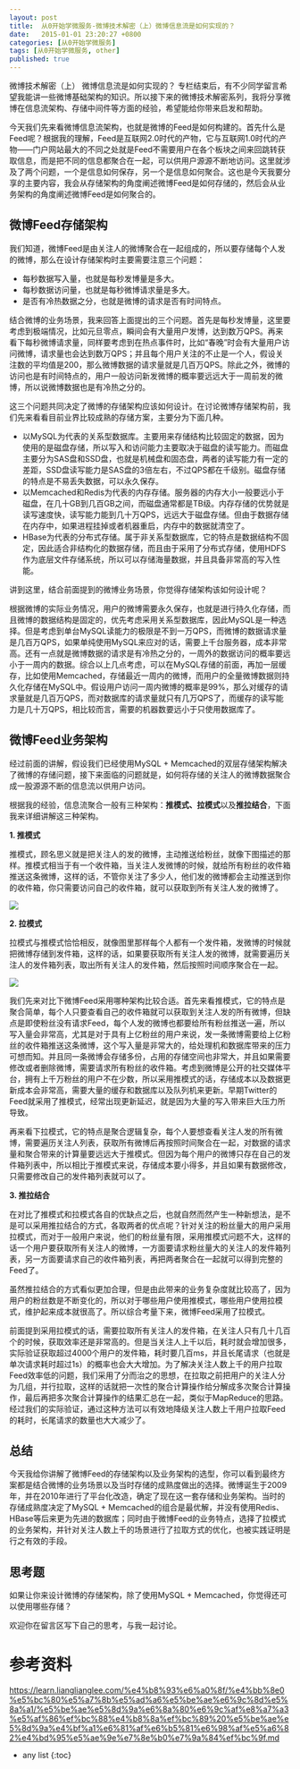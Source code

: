 ```yaml
---
layout: post
title:  从0开始学微服务-微博技术解密（上）微博信息流是如何实现的？
date:   2015-01-01 23:20:27 +0800
categories: [从0开始学微服务]
tags: [从0开始学微服务, other]
published: true
---
```




微博技术解密（上） 微博信息流是如何实现的？
专栏结束后，有不少同学留言希望我能讲一些微博基础架构的知识。所以接下来的微博技术解密系列，我将分享微博在信息流架构、存储中间件等方面的经验，希望能给你带来启发和帮助。

今天我们先来看微博信息流架构，也就是微博的Feed是如何构建的。首先什么是Feed呢？根据我的理解，Feed是互联网2.0时代的产物，它与互联网1.0时代的产物——门户网站最大的不同之处就是Feed不需要用户在各个板块之间来回跳转获取信息，而是把不同的信息都聚合在一起，可以供用户源源不断地访问。这里就涉及了两个问题，一个是信息如何保存，另一个是信息如何聚合。这也是今天我要分享的主要内容，我会从存储架构的角度阐述微博Feed是如何存储的，然后会从业务架构的角度阐述微博Feed是如何聚合的。

## 微博Feed存储架构

我们知道，微博Feed是由关注人的微博聚合在一起组成的，所以要存储每个人发的微博，那么在设计存储架构时主要需要注意三个问题：

* 每秒数据写入量，也就是每秒发博量是多大。
* 每秒数据访问量，也就是每秒微博请求量是多大。
* 是否有冷热数据之分，也就是微博的请求是否有时间特点。

结合微博的业务场景，我来回答上面提出的三个问题。首先是每秒发博量，这里要考虑到极端情况，比如元旦零点，瞬间会有大量用户发博，达到数万QPS。再来看下每秒微博请求量，同样要考虑到在热点事件时，比如“春晚”时会有大量用户访问微博，请求量也会达到数万QPS；并且每个用户关注的不止是一个人，假设关注数的平均值是200，那么微博数据的请求量就是几百万QPS。除此之外，微博的访问也是有时间特点的，用户一般访问新发微博的概率要远远大于一周前发的微博，所以说微博数据也是有冷热之分的。

这三个问题共同决定了微博的存储架构应该如何设计。在讨论微博存储架构前，我们先来看看目前业界比较成熟的存储方案，主要分为下面几种。

* 以MySQL为代表的关系型数据库。主要用来存储结构比较固定的数据，因为使用的是磁盘存储，所以写入和访问能力主要取决于磁盘的读写能力。而磁盘主要分为SAS盘和SSD盘，也就是机械盘和固态盘，两者的读写能力有一定的差距，SSD盘读写能力是SAS盘的3倍左右，不过QPS都在千级别。磁盘存储的特点是不易丢失数据，可以永久保存。
* 以Memcached和Redis为代表的内存存储。服务器的内存大小一般要远小于磁盘，在几十GB到几百GB之间，而磁盘通常都是TB级。内存存储的优势就是读写速度快，读写能力能到几十万QPS，远远大于磁盘存储。但由于数据存储在内存中，如果进程挂掉或者机器重启，内存中的数据就清空了。
* HBase为代表的分布式存储。属于非关系型数据库，它的特点是数据结构不固定，因此适合非结构化的数据存储，而且由于采用了分布式存储，使用HDFS作为底层文件存储系统，所以可以存储海量数据，并且具备非常高的写入性能。

讲到这里，结合前面提到的微博业务场景，你觉得存储架构该如何设计呢？

根据微博的实际业务情况，用户的微博需要永久保存，也就是进行持久化存储，而且微博的数据结构是固定的，优先考虑采用关系型数据库，因此MySQL是一种选择。但是考虑到单台MySQL读能力的极限是不到一万QPS，而微博的数据请求量是几百万QPS，如果单纯使用MySQL来应对的话，需要上千台服务器，成本非常高。还有一点就是微博数据的请求是有冷热之分的，一周外的数据访问的概率要远小于一周内的数据。综合以上几点考虑，可以在MySQL存储的前面，再加一层缓存，比如使用Memcached，存储最近一周内的微博，而用户的全量微博数据则持久化存储在MySQL中。假设用户访问一周内微博的概率是99%，那么对缓存的请求量就是几百万QPS，而对数据库的请求量就只有几万QPS了，而缓存的读写能力是几十万QPS，相比较而言，需要的机器数要远小于只使用数据库了。

## 微博Feed业务架构

经过前面的讲解，假设我们已经使用MySQL + Memcached的双层存储架构解决了微博的存储问题，接下来面临的问题就是，如何将存储的关注人的微博数据聚合成一股源源不断的信息流以供用户访问。

根据我的经验，信息流聚合一般有三种架构：**推模式、拉模式**以及**推拉结合**，下面我来详细讲解这三种架构。

**1. 推模式**

推模式，顾名思义就是把关注人的发的微博，主动推送给粉丝，就像下图描述的那样。推模式相当于有一个收件箱，当关注人发微博的时候，就给所有粉丝的收件箱推送这条微博，这样的话，不管你关注了多少人，他们发的微博都会主动推送到你的收件箱，你只需要访问自己的收件箱，就可以获取到所有关注人发的微博了。

![](https://learn.lianglianglee.com/%e4%b8%93%e6%a0%8f/%e4%bb%8e0%e5%bc%80%e5%a7%8b%e5%ad%a6%e5%be%ae%e6%9c%8d%e5%8a%a1/assets/355aefd37d002b5c0377c01b330b81f3.png)

**2. 拉模式**

拉模式与推模式恰恰相反，就像图里那样每个人都有一个发件箱，发微博的时候就把微博存储到发件箱，这样的话，如果要获取所有关注人发的微博，就需要遍历关注人的发件箱列表，取出所有关注人的发件箱，然后按照时间顺序聚合在一起。

![](https://learn.lianglianglee.com/%e4%b8%93%e6%a0%8f/%e4%bb%8e0%e5%bc%80%e5%a7%8b%e5%ad%a6%e5%be%ae%e6%9c%8d%e5%8a%a1/assets/c2a9f7b3c71f58ad77dd185b7d045c1e.png)

我们先来对比下微博Feed采用哪种架构比较合适。首先来看推模式，它的特点是聚合简单，每个人只要查看自己的收件箱就可以获取到关注人发的所有微博，但缺点是即使粉丝没有请求Feed，每个人发的微博也都要给所有粉丝推送一遍，所以写入量会非常高，尤其是对于具有上亿粉丝的用户来说，发一条微博需要给上亿粉丝的收件箱推送这条微博，这个写入量是非常大的，给处理机和数据库带来的压力可想而知。并且同一条微博会存储多份，占用的存储空间也非常大，并且如果需要修改或者删除微博，需要请求所有粉丝的收件箱。考虑到微博是公开的社交媒体平台，拥有上千万粉丝的用户不在少数，所以采用推模式的话，存储成本以及数据更新成本会非常高，需要大量的缓存和数据库以及队列机来更新。早期Twitter的Feed就采用了推模式，经常出现更新延迟，就是因为大量的写入带来巨大压力所导致。

再来看下拉模式，它的特点是聚合逻辑复杂，每个人要想查看关注人发的所有微博，需要遍历关注人列表，获取所有微博后再按照时间聚合在一起，对数据的请求量和聚合带来的计算量要远远大于推模式。但因为每个用户的微博只存在自己的发件箱列表中，所以相比于推模式来说，存储成本要小得多，并且如果有数据修改，只需要修改自己的发件箱列表就可以了。

**3. 推拉结合**

在对比了推模式和拉模式各自的优缺点之后，也就自然而然产生一种新想法，是不是可以采用推拉结合的方式，各取两者的优点呢？针对关注的粉丝量大的用户采用拉模式，而对于一般用户来说，他们的粉丝量有限，采用推模式问题不大，这样的话一个用户要获取所有关注人的微博，一方面要请求粉丝量大的关注人的发件箱列表，另一方面要请求自己的收件箱列表，再把两者聚合在一起就可以得到完整的Feed了。

虽然推拉结合的方式看似更加合理，但是由此带来的业务复杂度就比较高了，因为用户的粉丝数是不断变化的，所以对于哪些用户使用推模式，哪些用户使用拉模式，维护起来成本就很高了。所以综合考量下来，微博Feed采用了拉模式。

前面提到采用拉模式的话，需要拉取所有关注人的发件箱，在关注人只有几十几百个的时候，获取效率还是非常高的。但是当关注人上千以后，耗时就会增加很多，实际验证获取超过4000个用户的发件箱，耗时要几百ms，并且长尾请求（也就是单次请求耗时超过1s）的概率也会大大增加。为了解决关注人数上千的用户拉取Feed效率低的问题，我们采用了分而治之的思想，在拉取之前把用户的关注人分为几组，并行拉取，这样的话就把一次性的聚合计算操作给分解成多次聚合计算操作，最后再把多次聚合计算操作的结果汇总在一起，类似于MapReduce的思路。经过我们的实际验证，通过这种方法可以有效地降级关注人数上千用户拉取Feed的耗时，长尾请求的数量也大大减少了。

## 总结

今天我给你讲解了微博Feed的存储架构以及业务架构的选型，你可以看到最终方案都是结合微博的业务场景以及当时存储的成熟度做出的选择。微博诞生于2009年，并在2010年进行了平台化改造，确定了现在这一套存储和业务架构。当时的存储成熟度决定了MySQL + Memcached的组合是最优解，并没有使用Redis、HBase等后来更为先进的数据库；同时由于微博Feed的业务特点，选择了拉模式的业务架构，并针对关注人数上千的场景进行了拉取方式的优化，也被实践证明是行之有效的手段。

## 思考题

如果让你来设计微博的存储架构，除了使用MySQL + Memcached，你觉得还可以使用哪些存储？

欢迎你在留言区写下自己的思考，与我一起讨论。




# 参考资料

https://learn.lianglianglee.com/%e4%b8%93%e6%a0%8f/%e4%bb%8e0%e5%bc%80%e5%a7%8b%e5%ad%a6%e5%be%ae%e6%9c%8d%e5%8a%a1/%e5%be%ae%e5%8d%9a%e6%8a%80%e6%9c%af%e8%a7%a3%e5%af%86%ef%bc%88%e4%b8%8a%ef%bc%89%20%e5%be%ae%e5%8d%9a%e4%bf%a1%e6%81%af%e6%b5%81%e6%98%af%e5%a6%82%e4%bd%95%e5%ae%9e%e7%8e%b0%e7%9a%84%ef%bc%9f.md

* any list
{:toc}
